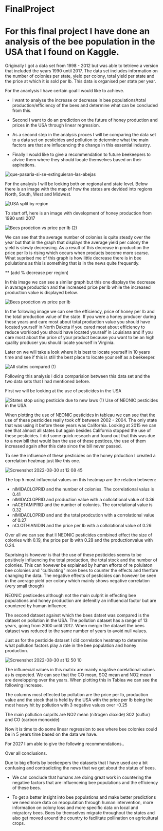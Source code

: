 # FinalProject

# For this final project I have done an analysis of the bee population in the USA that I found on Kaggle. 

Originally I got a data set from 1998 - 2012 but was able to tetrieve a version that included the years 1990 until 2017.
The data set includes information on the number of colonies per state, yield per colony, total yield per state and the price at which it is sold per lb. 
This data is organised per state per year. 

For the ananlysis I have certain goal I would like to achieve. 

- I want to analyse the increase or decrease in bee populations/total production/efficiency of the bees and determine what can be concluded from this. 
- Second I want to do an prediction on the future of honey production and prices in the USA through linear regression. 

- As a second step in the analysis proces I will be comparing the data set to a data set on pesticides and pollution to determine what the main factors are that are influcencing the change in this essential industry. 

- Finally I would like to give a recommendation to future beekeepers to afvice them where they should locate themselves based on their aspirations.

![que-pasaria-si-se-extinguieran-las-abejas](https://user-images.githubusercontent.com/104360125/187383202-18b3ad29-ed8a-4d08-8e5f-0d40d6467e7a.jpeg)


For the analysis I will be looking both on regional and state level. Below there is an image with the map of how the states are devided into regions North, South, West and Midwest.

![USA split by region](https://user-images.githubusercontent.com/104360125/187384190-faf7bb68-a82d-4602-ba2b-380a9261449f.png)

To start off, here is an image with development of honey production from 1990 until 2017

![Bees prodction vs price per lb (2)](https://user-images.githubusercontent.com/104360125/187385881-b90395ea-a196-4579-8ede-f9967e744e53.png)

We can see that the average number of colonies is quite steady over the year but that in the graph that displays the average yield per colony the yield is slowly decreasing. As a result of this decrease in production the price per lb is rising which occurs when products become more scarse. What suprised me of this graph is how little decrease there is in bee polulations as this is something that is in the news quite frequently. 

** (add % decrease per region)


In this image we can see a similar graph but this one displays the decrease in avarage production and the increased price per lb while the increased production value is displayed below. 

![Bees prodction vs price per lb](https://user-images.githubusercontent.com/104360125/187389607-9bbccb2d-5308-4128-bd11-0142b4bcb91a.png)



In the following image we can see the efficiency, price of honey per lb and the total production value of the state. If you were a honey producer during these years and care most about total production value you should have located yourself in North Dakota if you cared most about efficiency to reduce workload you should have located yourself in Louisiana and if you care most about the price of your product because you want to be an high quality producer you should locate yourself in Virginia. 

Later on we will take a look where it is best to locate yourself in 10 years time and see if this is still the best place to locate your self as a beekeeper. 

![All states compared (1)](https://user-images.githubusercontent.com/104360125/187442881-1d4fc5a0-8188-42c7-b13c-b2e82ee6e578.png)





Following this analysis I did a comparision between this data set and the two data sets that I had mentioned before.

First we will be looking at the use of pesticides in the USA


![States stop using pesticide due to new laws (1)](https://user-images.githubusercontent.com/104360125/187408234-5a6db1ac-9827-466d-ad8c-9e673b8dc443.png) Use of NEONIC pesticides in the USA. 


When plotting the use of NEONIC pesticides in tableau we can see that the use of these pesticides really took off between 2002 - 2004. The only state that was using it before these years was California. Looking at 2015 we can see that almost all states but again besides California stopped the use of these pesticides. I did some quick reseach and found out that this was due to a new bill that would ban the use of these pestices, the use of them increased again after this date since the bill never passed. 



To see the influence of these pesticides on the honey prduction I created a correlation heatmap just like this one. 

![Screenshot 2022-08-30 at 12 08 45](https://user-images.githubusercontent.com/104360125/187410503-e885074c-3ca0-4b59-afbc-e56f07a632e4.png)

The top 5 most influencial values on this heatmap are the relation between:
- nIMIDACLOPRID and the number of colonies. The correlational valus is 0.41
- nIMIDACLOPRID and production value with a collolational value of 0.36
- nACETAMIPRID and the number of colonies. The correlational value is 0.32
- nIMIDACLOPRID and and the total prodcution with a corrolational value of 0.27
- nCLOTHIANIDIN	and the price per lb with a collolational value of 0.26

Over all we can see that ll NEONIC pesticides combined effect the size of colonies with 0.19, the price per lb with 0.28 and the productionvalue with 0.24.

Suprising is however is that the use of these pesticides seems to be positively influencing the total production, the total stock and the number of colonies. This can however be explained by human efforts of re polulaton bee colonies and "cultivating" more bees to counter the effects and therfore changing the data.
The negative effects of pesticides can however be seen in the average yield per colony which mainly shows negative correlation (very small though) 

NEONIC pesticedes although not the main culprit in effecting bee populations and honey production are defenitly an influencial factor but are countered by human influence. 



The second dataset against which the bees datset was compared is the dataset on pollution in the USA. The pollution dataset has a range of 13 years, going from 2000 until 2012. When mergin the dataset the bees dataset was reduced to the same number of years to avoid null values. 


Just as for the pesticide dataset I did correlation heatmap to determine what pollution factors play a role in the bee population and honey production. 

![Screenshot 2022-08-30 at 12 50 10](https://user-images.githubusercontent.com/104360125/187418250-065cf918-d155-4374-86f7-ec1125078770.png)


The influnecial values in this matrix are mainly nagative corelational values as is expected. We can see that the CO mean, SO2 mean and NO2 mean are developping over the years. 
When plotting this in Tablea we can see the following increase.

The columns most effected by pollution are the price per lb, production value and the stock that is held by the USA with the price per lb being the most heavy hit by pollution with 3 negative values over -0.25

The main pollution culprits are NO2 mean (nitrogen dioxide) S02 (sulfur) and CO (carbon monoxide)


Now it is time to do some linear regression to see where bee colonies could be in 5 years time based on the data we have. 

For 2027 I am able to give the following recommendations..




Over all conclusions. 

Due to big efforts by beekeepers the datasets that I have used are a bit confusing and contradicting the news that we get about the status of bees. 

- We can conclude that humans are doing great work in countering the negative factors that are influenceing bee populations and the efficiency of these bees.

- To get a better insight into bee populations and make better predictions we need more data on repopulation through human intervention, more information on colony loss and more specific data on local and migratory bees. Bees by themselves migrate throughout the states and also get moved around the country to facilitate pollination on agricultural crops. 



